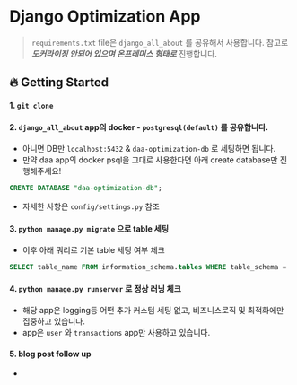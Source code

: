 # Django Optimization App

> `requirements.txt` file은 `django_all_about` 를 공유해서 사용합니다.
> 참고로 ***도커라이징 안되어 있으며 온프레미스 형태로*** 진행합니다.

## 🔥 Getting Started

#### 1. `git clone`

#### 2. `django_all_about` app의 docker - `postgresql(default)` 를 공유합니다.
- 아니면 DB만 `localhost:5432` & `daa-optimization-db` 로 세팅하면 됩니다.
- 만약 daa app의 docker psql을 그대로 사용한다면 아래 create database만 진행해주세요!

```sql
CREATE DATABASE "daa-optimization-db";
```

- 자세한 사항은 `config/settings.py` 참조

#### 3. `python manage.py migrate` 으로 table 세팅

- 이후 아래 쿼리로 기본 table 세팅 여부 체크

```sql
SELECT table_name FROM information_schema.tables WHERE table_schema = 'public';
```

#### 4. `python manage.py runserver` 로 정상 러닝 체크

- 해당 app은 logging등 어떤 추가 커스텀 세팅 없고, 비즈니스로직 및 최적화에만 집중하고 있습니다.
- app은 `user` 와 `transactions` app만 사용하고 있습니다.


#### 5. blog post follow up

-